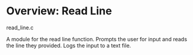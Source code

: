 Overview:
Read Line
===========
read_line.c

A module for the read line function.
Prompts the user for input and reads the line they provided.
Logs the input to a text file.
